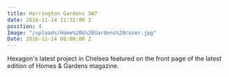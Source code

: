 ```yaml
---
title: Harrington Gardens SW7
date: 2016-11-14 11:32:00 Z
position: 4
Image: "/uploads/Home%20&%20Gardens%20cover.jpg"
Date: 2016-11-14 00:00:00 Z
---
```


Hexagon's latest project in Chelsea featured on the front page of the latest edition of Homes & Gardens magazine. 
